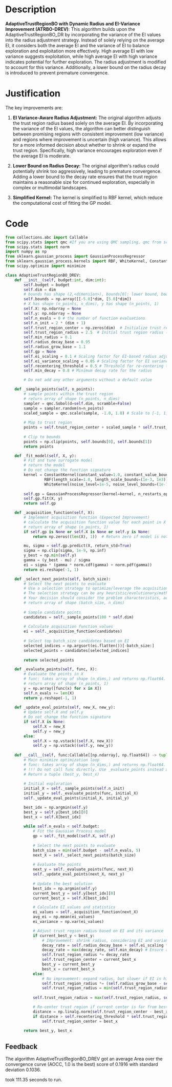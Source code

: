 # Description
**AdaptiveTrustRegionBO with Dynamic Radius and EI-Variance Improvement (ATRBO-DREV)**: This algorithm builds upon the AdaptiveTrustRegionBO_DR by incorporating the variance of the EI values into the radius adjustment strategy. Instead of solely relying on the average EI, it considers both the average EI and the variance of EI to balance exploration and exploitation more effectively. High average EI with low variance suggests exploitation, while high average EI with high variance indicates potential for further exploration. The radius adjustment is modified to account for this variance. Additionally, a lower bound on the radius decay is introduced to prevent premature convergence.

# Justification
The key improvements are:

1.  **EI Variance-Aware Radius Adjustment:** The original algorithm adjusts the trust region radius based solely on the average EI. By incorporating the variance of the EI values, the algorithm can better distinguish between promising regions with consistent improvement (low variance) and regions where improvement is uncertain (high variance). This allows for a more informed decision about whether to shrink or expand the trust region. Specifically, high variance encourages exploration even if the average EI is moderate.

2.  **Lower Bound on Radius Decay:** The original algorithm's radius could potentially shrink too aggressively, leading to premature convergence. Adding a lower bound to the decay rate ensures that the trust region maintains a reasonable size for continued exploration, especially in complex or multimodal landscapes.

3. **Simplified Kernel:** The kernel is simplified to RBF kernel, which reduce the computational cost of fitting the GP model.

# Code
```python
from collections.abc import Callable
from scipy.stats import qmc #If you are using QMC sampling, qmc from scipy is encouraged. Remove this line if you have better alternatives.
from scipy.stats import norm
import numpy as np
from sklearn.gaussian_process import GaussianProcessRegressor
from sklearn.gaussian_process.kernels import RBF, WhiteKernel, ConstantKernel
from scipy.optimize import minimize

class AdaptiveTrustRegionBO_DREV:
    def __init__(self, budget:int, dim:int):
        self.budget = budget
        self.dim = dim
        # bounds has shape (2,<dimension>), bounds[0]: lower bound, bounds[1]: upper bound
        self.bounds = np.array([[-5.0]*dim, [5.0]*dim])
        # X has shape (n_points, n_dims), y has shape (n_points, 1)
        self.X: np.ndarray = None
        self.y: np.ndarray = None
        self.n_evals = 0 # the number of function evaluations
        self.n_init = 2 * (dim + 1)
        self.trust_region_center = np.zeros(dim)  # Initialize trust region center
        self.trust_region_radius = 2.5  # Initial trust region radius (half of the search space)
        self.min_radius = 0.1
        self.radius_decay_base = 0.95
        self.radius_grow_base = 1.1
        self.gp = None
        self.ei_scaling = 0.1 # Scaling factor for EI-based radius adjustment
        self.ei_variance_scaling = 0.05 # Scaling factor for EI variance
        self.recentering_threshold = 0.5 # Threshold for re-centering trust region
        self.min_decay = 0.8 # Minimum decay rate for the radius

        # Do not add any other arguments without a default value

    def _sample_points(self, n_points):
        # sample points within the trust region
        # return array of shape (n_points, n_dims)
        sampler = qmc.Sobol(d=self.dim, scramble=False)
        sample = sampler.random(n=n_points)
        scaled_sample = qmc.scale(sample, -1.0, 1.0) # Scale to [-1, 1]
        
        # Map to trust region
        points = self.trust_region_center + scaled_sample * self.trust_region_radius
        
        # Clip to bounds
        points = np.clip(points, self.bounds[0], self.bounds[1])
        return points

    def _fit_model(self, X, y):
        # Fit and tune surrogate model
        # return the model
        # Do not change the function signature
        kernel = ConstantKernel(constant_value=1.0, constant_value_bounds=(1e-3, 1e3)) * \
                 RBF(length_scale=1.0, length_scale_bounds=(1e-3, 1e3)) + \
                 WhiteKernel(noise_level=1e-5, noise_level_bounds=(1e-7, 1e-3))
        
        self.gp = GaussianProcessRegressor(kernel=kernel, n_restarts_optimizer=5)
        self.gp.fit(X, y)
        return self.gp

    def _acquisition_function(self, X):
        # Implement acquisition function (Expected Improvement)
        # calculate the acquisition function value for each point in X
        # return array of shape (n_points, 1)
        if self.gp is None or self.X is None or self.y is None:
            return np.zeros((len(X), 1))  # Return zero if model is not fitted yet

        mu, sigma = self.gp.predict(X, return_std=True)
        sigma = np.clip(sigma, 1e-9, np.inf)
        y_best = np.min(self.y)
        gamma = (y_best - mu) / sigma
        ei = sigma * (gamma * norm.cdf(gamma) + norm.pdf(gamma))
        return ei.reshape(-1, 1)

    def _select_next_points(self, batch_size):
        # Select the next points to evaluate
        # Use a selection strategy to optimize/leverage the acquisition function
        # The selection strategy can be any heuristic/evolutionary/mathematical/hybrid methods.
        # Your decision should consider the problem characteristics, acquisition function, and the computational efficiency.
        # return array of shape (batch_size, n_dims)
        
        # Sample candidate points
        candidates = self._sample_points(100 * self.dim)
        
        # Calculate acquisition function values
        ei = self._acquisition_function(candidates)
        
        # Select top batch_size candidates based on EI
        selected_indices = np.argsort(ei.flatten())[-batch_size:]
        selected_points = candidates[selected_indices]
        
        return selected_points

    def _evaluate_points(self, func, X):
        # Evaluate the points in X
        # func: takes array of shape (n_dims,) and returns np.float64.
        # return array of shape (n_points, 1)
        y = np.array([func(x) for x in X])
        self.n_evals += len(X)
        return y.reshape(-1, 1)
    
    def _update_eval_points(self, new_X, new_y):
        # Update self.X and self.y
        # Do not change the function signature
        if self.X is None:
            self.X = new_X
            self.y = new_y
        else:
            self.X = np.vstack((self.X, new_X))
            self.y = np.vstack((self.y, new_y))
    
    def __call__(self, func:Callable[[np.ndarray], np.float64]) -> tuple[np.float64, np.array]:
        # Main minimize optimization loop
        # func: takes array of shape (n_dims,) and returns np.float64. 
        # !!! Do not call func directly. Use _evaluate_points instead and be aware of the budget when calling it. !!!
        # Return a tuple (best_y, best_x)
        
        # Initial exploration
        initial_X = self._sample_points(self.n_init)
        initial_y = self._evaluate_points(func, initial_X)
        self._update_eval_points(initial_X, initial_y)

        best_idx = np.argmin(self.y)
        best_y = self.y[best_idx][0]
        best_x = self.X[best_idx]
        
        while self.n_evals < self.budget:
            # Fit the Gaussian Process model
            gp = self._fit_model(self.X, self.y)
            
            # Select the next points to evaluate
            batch_size = min(self.budget - self.n_evals, 5)
            next_X = self._select_next_points(batch_size)
            
            # Evaluate the points
            next_y = self._evaluate_points(func, next_X)
            self._update_eval_points(next_X, next_y)
            
            # Update the best solution
            best_idx = np.argmin(self.y)
            current_best_y = self.y[best_idx][0]
            current_best_x = self.X[best_idx]

            # Calculate EI values and statistics
            ei_values = self._acquisition_function(next_X)
            avg_ei = np.mean(ei_values)
            ei_variance = np.var(ei_values)

            # Adjust trust region radius based on EI and its variance
            if current_best_y < best_y:
                # Improvement: shrink radius, considering EI and variance
                decay_rate = self.radius_decay_base + self.ei_scaling * avg_ei - self.ei_variance_scaling * ei_variance
                decay_rate = max(decay_rate, self.min_decay) # Ensure a minimum decay
                self.trust_region_radius *= decay_rate
                self.trust_region_center = current_best_x
                best_y = current_best_y
                best_x = current_best_x
            else:
                # No improvement: expand radius, but slower if EI is high
                self.trust_region_radius *= (self.radius_grow_base - self.ei_scaling * avg_ei + self.ei_variance_scaling * ei_variance)
                self.trust_region_radius = min(self.trust_region_radius, 2.5) # Limit to initial radius
            
            self.trust_region_radius = max(self.trust_region_radius, self.min_radius)

            # Re-center trust region if current center is far from best point
            distance = np.linalg.norm(self.trust_region_center - best_x)
            if distance > self.recentering_threshold * self.trust_region_radius:
                self.trust_region_center = best_x

        return best_y, best_x
```
## Feedback
 The algorithm AdaptiveTrustRegionBO_DREV got an average Area over the convergence curve (AOCC, 1.0 is the best) score of 0.1916 with standard deviation 0.1036.

took 111.35 seconds to run.